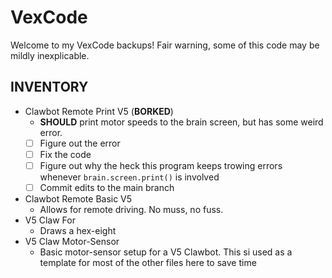 # VexCode

Welcome to my VexCode backups! Fair warning, some of this code may be mildly inexplicable.

## INVENTORY

* Clawbot Remote Print V5 (**BORKED**)
  * __SHOULD__ print motor speeds to the brain screen, but has some weird error.
  * [ ] Figure out the error
  * [ ] Fix the code
  * [ ] Figure out why the heck this program keeps trowing errors whenever `brain.screen.print()` is involved
  * [ ] Commit edits to the main branch 
* Clawbot Remote Basic V5 
  *  Allows for remote driving. No muss, no fuss.
*  V5 Claw For
	*  Draws a hex-eight
*  V5 Claw Motor-Sensor
	*  Basic motor-sensor setup for a V5 Clawbot. This si used as a template for most of the other files here to save time
